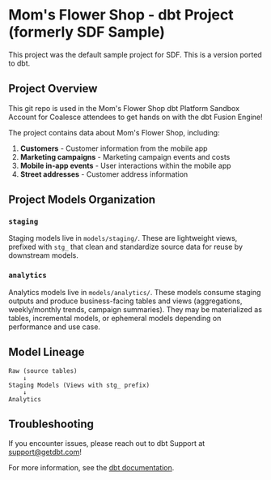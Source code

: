 # Mom's Flower Shop - dbt Project (formerly SDF Sample)

This project was the default sample project for SDF. This is a version ported to dbt. 

## Project Overview
This git repo is used in the Mom's Flower Shop dbt Platform Sandbox Account for Coalesce attendees to get hands on with the dbt Fusion Engine!

The project contains data about Mom's Flower Shop, including:
1. **Customers** - Customer information from the mobile app
2. **Marketing campaigns** - Marketing campaign events and costs  
3. **Mobile in-app events** - User interactions within the mobile app
4. **Street addresses** - Customer address information

## Project Models Organization

### `staging`
Staging models live in `models/staging/`. These are lightweight views, prefixed with `stg_` that clean and standardize source data for reuse by downstream models.

### `analytics`
Analytics models live in `models/analytics/`. These models consume staging outputs and produce business-facing tables and views (aggregations, weekly/monthly trends, campaign summaries). They may be materialized as tables, incremental models, or ephemeral models depending on performance and use case.


## Model Lineage

```
Raw (source tables)
    ↓  
Staging Models (Views with stg_ prefix)
    ↓
Analytics 
```

## Troubleshooting

If you encounter issues, please reach out to dbt Support at support@getdbt.com!

For more information, see the [dbt documentation](https://docs.getdbt.com/).

